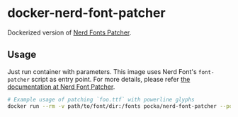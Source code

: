# docker-nerd-font-patcher

Dockerized version of [Nerd Fonts Patcher](https://github.com/ryanoasis/nerd-fonts#font-patcher).

## Usage

Just run container with parameters.
This image uses Nerd Font's `font-patcher` script as entry point.
For more details, please refer [the documentation at Nerd Font Patcher](https://github.com/ryanoasis/nerd-fonts#font-patcher).

```sh
# Example usage of patching `foo.ttf` with powerline glyphs
docker run --rm -v path/to/font/dir:/fonts pocka/nerd-font-patcher --powerline -out /fonts /fonts/foo.ttf
```
